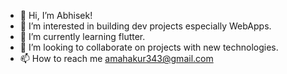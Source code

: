- 👋 Hi, I’m Abhisek!
- 👀 I’m interested in building dev projects especially WebApps.
- 🌱 I’m currently learning flutter.
- 💞️ I’m looking to collaborate on projects with new technologies.
- 📫 How to reach me amahakur343@gmail.com

<!---
am7852/am7852 is a ✨ special ✨ repository because its `README.md` (this file) appears on your GitHub profile.
You can click the Preview link to take a look at your changes.
--->
